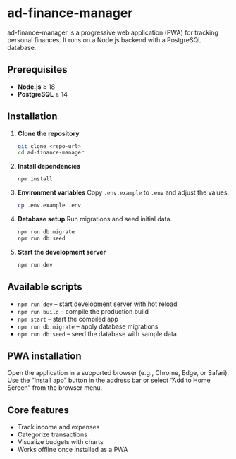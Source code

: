 # ad-finance-manager

ad-finance-manager is a progressive web application (PWA) for tracking personal finances. It runs on a Node.js backend with a PostgreSQL database.

## Prerequisites

- **Node.js** ≥ 18
- **PostgreSQL** ≥ 14

## Installation

1. **Clone the repository**
   ```bash
   git clone <repo-url>
   cd ad-finance-manager
   ```
2. **Install dependencies**
   ```bash
   npm install
   ```
3. **Environment variables**
   Copy `.env.example` to `.env` and adjust the values.
   ```bash
   cp .env.example .env
   ```
4. **Database setup**
   Run migrations and seed initial data.
   ```bash
   npm run db:migrate
   npm run db:seed
   ```
5. **Start the development server**
   ```bash
   npm run dev
   ```

## Available scripts

- `npm run dev` – start development server with hot reload
- `npm run build` – compile the production build
- `npm start` – start the compiled app
- `npm run db:migrate` – apply database migrations
- `npm run db:seed` – seed the database with sample data

## PWA installation

Open the application in a supported browser (e.g., Chrome, Edge, or Safari). Use the “Install app” button in the address bar or select “Add to Home Screen” from the browser menu.

## Core features

- Track income and expenses
- Categorize transactions
- Visualize budgets with charts
- Works offline once installed as a PWA

